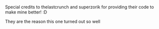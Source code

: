 Special credits to thelastcrunch and superzorik for providing their code to make mine better! :D

They are the reason this one turned out so well